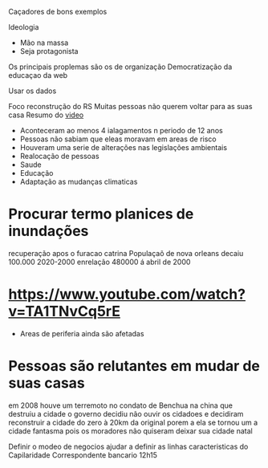Caçadores de bons exemplos

Ideologia

- Mão na massa
- Seja protagonista

Os principais proplemas são os de organização
Democratização da educaçao da web

Usar os dados

Foco reconstrução do RS
Muitas pessoas não querem voltar para as suas casa
Resumo do [video](https://www.youtube.com/watch?v=LdJkieWi2Yw)

- Aconteceram ao menos 4 ialagamentos n periodo de 12 anos
- Pessoas não sabiam que eleas moravam em areas de risco
- Houveram uma serie de alterações nas legislações ambientais
- Realocação de pessoas
- Saude
- Educação
- Adaptação as mudanças climaticas

# Procurar termo planices de inundações

recuperação apos o furacao catrina
Populaçaõ de nova orleans decaiu 100.000 2020-2000 enrelação 480000 á abril de 2000

# https://www.youtube.com/watch?v=TA1TNvCq5rE

- Areas de periferia ainda são afetadas

# Pessoas são relutantes em mudar de suas casas

em 2008 houve um terremoto no condato de Benchua na china que destruiu a cidade o governo decidiu não ouvir os cidadoes e decidiram reconstruir a cidade do zero à 20km da original porem a ela se tornou um a cidade fantasma pois os moradores não quiseram deixar sua cidade natal

Definir o modeo de negocios ajudar a definir as linhas caracteristicas do
Capilaridade
Correspondente bancario
12h15

